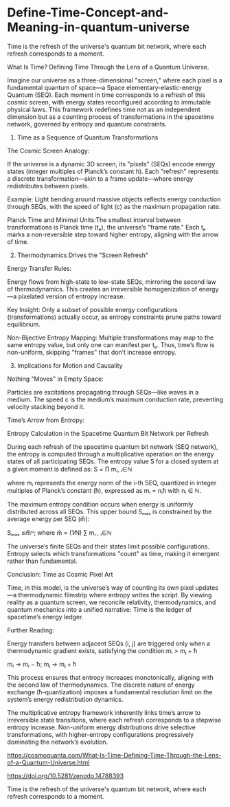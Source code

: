 # Define-Time-Concept-and-Meaning-in-quantum-universe

Time is the refresh of the universe's quantum bit network, where each refresh corresponds to a moment.

What Is Time? Defining Time Through the Lens of a Quantum Universe.

Imagine our universe as a three-dimensional "screen," where each pixel is a fundamental quantum of space—a Space elementary-elastic-energy Quantum (SEQ). Each moment in time corresponds to a refresh of this cosmic screen, with energy states reconfigured according to immutable physical laws. This framework redefines time not as an independent dimension but as a counting process of transformations in the spacetime network, governed by entropy and quantum constraints.

1. Time as a Sequence of Quantum Transformations

The Cosmic Screen Analogy:

If the universe is a dynamic 3D screen, its "pixels" (SEQs) encode energy states (integer multiples of Planck’s constant h). Each "refresh" represents a discrete transformation—akin to a frame update—where energy redistributes between pixels.

Example: Light bending around massive objects reflects energy conduction through SEQs, with the speed of light (c) as the maximum propagation rate.

Planck Time and Minimal Units:The smallest interval between transformations is Planck time (tₚ), the universe’s "frame rate." Each tₚ marks a non-reversible step toward higher entropy, aligning with the arrow of time.

2. Thermodynamics Drives the "Screen Refresh"

Energy Transfer Rules:

Energy flows from high-state to low-state SEQs, mirroring the second law of thermodynamics. This creates an irreversible homogenization of energy—a pixelated version of entropy increase.

Key Insight: Only a subset of possible energy configurations (transformations) actually occur, as entropy constraints prune paths toward equilibrium.

Non-Bijective Entropy Mapping: Multiple transformations may map to the same entropy value, but only one can manifest per tₚ. Thus, time’s flow is non-uniform, skipping "frames" that don’t increase entropy.

3. Implications for Motion and Causality

Nothing "Moves" in Empty Space:

Particles are excitations propagating through SEQs—like waves in a medium. The speed c is the medium’s maximum conduction rate, preventing velocity stacking beyond it.

Time’s Arrow from Entropy:

Entropy Calculation in the Spacetime Quantum Bit Network per Refresh

During each refresh of the spacetime quantum bit network (SEQ network), the entropy is computed through a multiplicative operation on the energy states of all participating SEQs. The entropy value S for a closed system at a given moment is defined as: ​S = ∏ mᵢ, ᵢ∈ℕ

where mᵢ represents the energy norm of the i-th SEQ, quantized in integer multiples of Planck’s constant (ħ), expressed as mᵢ = nᵢħ with nᵢ ∈ ℕ.

The maximum entropy condition occurs when energy is uniformly distributed across all SEQs. This upper bound Sₘₐₓ is constrained by the average energy per SEQ (m̄):

Sₘₐₓ ≤m̅ᴺ; where m̄ = (1⁄N) ∑ mᵢ , ᵢ∈ℕ


The universe’s finite SEQs and their states limit possible configurations. Entropy selects which transformations "count" as time, making it emergent rather than fundamental.

Conclusion: Time as Cosmic Pixel Art

Time, in this model, is the universe’s way of counting its own pixel updates—a thermodynamic filmstrip where entropy writes the script. By viewing reality as a quantum screen, we reconcile relativity, thermodynamics, and quantum mechanics into a unified narrative: Time is the ledger of spacetime’s energy ledger.

Further Reading:

Energy transfers between adjacent SEQs (i, j) are triggered only when a thermodynamic gradient exists, satisfying the condition:mᵢ > mⱼ + ħ

mᵢ → mᵢ − ħ; mⱼ → mⱼ + ħ

This process ensures that entropy increases monotonically, aligning with the second law of thermodynamics. The discrete nature of energy exchange (ħ-quantization) imposes a fundamental resolution limit on the system’s energy redistribution dynamics.

The multiplicative entropy framework inherently links time’s arrow to irreversible state transitions, where each refresh corresponds to a stepwise entropy increase. Non-uniform energy distributions drive selective transformations, with higher-entropy configurations progressively dominating the network’s evolution.

https://cosmoquanta.com/What-Is-Time-Defining-Time-Through-the-Lens-of-a-Quantum-Universe.html

https://doi.org/10.5281/zenodo.14788393










Time is the refresh of the universe's quantum bit network, where each refresh corresponds to a moment.
